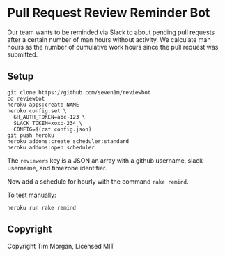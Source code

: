 # Pull Request Review Reminder Bot

Our team wants to be reminded via Slack to about pending pull requests
after a certain number of man hours without activity. We calculate man
hours as the number of cumulative work hours since the pull request
was submitted.

## Setup

```
git clone https://github.com/seven1m/reviewbot
cd reviewbot
heroku apps:create NAME
heroku config:set \
  GH_AUTH_TOKEN=abc-123 \
  SLACK_TOKEN=xoxb-234 \
  CONFIG=$(cat config.json)
git push heroku
heroku addons:create scheduler:standard
heroku addons:open scheduler
```

The `reviewers` key is a JSON an array with a github username, slack username, and timezone identifier.

Now add a schedule for hourly with the command `rake remind`.

To test manually:

```
heroku run rake remind
```

## Copyright

Copyright Tim Morgan, Licensed MIT

